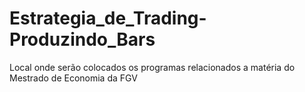 # Estrategia_de_Trading-Produzindo_Bars
Local onde serão colocados os programas relacionados a matéria do Mestrado de Economia da FGV

